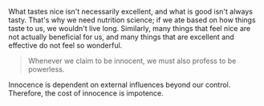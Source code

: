 What tastes nice isn't necessarily excellent, and what is good isn't always tasty. That's why we need nutrition science; if we ate based on how things taste to us, we wouldn't live long. Similarly, many things that feel nice are not actually beneficial for us, and many things that are excellent and effective do not feel so wonderful.

> Whenever we claim to be innocent, we must also profess to be powerless.

Innocence is dependent on external influences beyond our control. Therefore, the cost of innocence is impotence.

